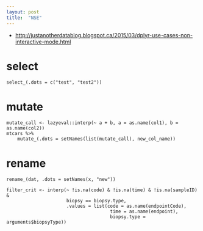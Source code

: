 ```yaml
---
layout: post
title:  "NSE"
---
```


* http://justanotherdatablog.blogspot.ca/2015/03/dplyr-use-cases-non-interactive-mode.html

# select

```{r}
select_(.dots = c("test", "test2"))
```

# mutate

```{r}
mutate_call <- lazyeval::interp(~ a + b, a = as.name(col1), b = as.name(col2))
mtcars %>% 
	mutate_(.dots = setNames(list(mutate_call), new_col_name))
```

# rename

```{r}
rename_(dat, .dots = setNames(x, "new"))
```


```{r}
filter_crit <- interp(~ !is.na(code) & !is.na(time) & !is.na(sampleID) &
                      biopsy == biopsy.type,
                      .values = list(code = as.name(endpointCode),
                                      time = as.name(endpoint),
                                      biopsy.type = arguments$biopsyType))
```
